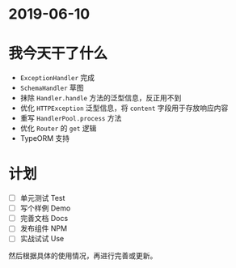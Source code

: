 # 2019-06-10

# 我今天干了什么

- `ExceptionHandler` 完成
- `SchemaHandler` 草图
- 抹除 `Handler.handle` 方法的泛型信息，反正用不到
- 优化 `HTTPException` 泛型信息，将 `content` 字段用于存放响应内容
- 重写 `HandlerPool.process` 方法
- 优化 `Router` 的 `get` 逻辑
- TypeORM 支持

# 计划

- [ ] 单元测试 Test
- [ ] 写个样例 Demo
- [ ] 完善文档 Docs
- [ ] 发布组件 NPM
- [ ] 实战试试 Use

然后根据具体的使用情况，再进行完善或更新。
